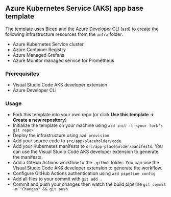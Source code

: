 ## Azure Kubernetes Service (AKS) app base template

The template uses Bicep and the Azure Developer CLI (`azd`) to create the following infrastructure resources from the `infra` folder:
- Azure Kubernetes Service cluster
- Azure Container Registry
- Azure Managed Grafana
- Azure Monitor managed service for Prometheus

### Prerequisites
- Visual Studio Code AKS developer extension
- Azure Developer CLI

### Usage

- Fork this template into your own repo (or click **Use this template -> Create a new repository**)
- Initialize the template on your machine using `azd init -t <your fork's git repo>`
- Deploy the infrastructure using `azd provision`
- Add your source code to `src/app-placeholder/code`.
- Add your Kubernetes manifests to `src/app-placeholder/manifests`. You can use the Visual Studio Code AKS developer extension to generate the manifests.
- Add a GitHub Actions workflow to the `.github` folder. You can use the Visual Studio Code AKS developer extension to generate the workflow.
- Configure GitHub Actions authentication using `azd pipeline config`
- Add all files to your commit with `git add .`
- Commit and push your changes then watch the build pipeline `git commit -m "Changes" && git push`